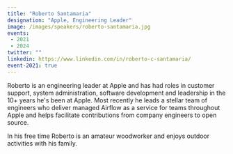 ```yaml
---
title: "Roberto Santamaria"
designation: "Apple, Engineering Leader"
image: /images/speakers/roberto-santamaria.jpg
events:
 - 2021
 - 2024
twitter: ""
linkedin: https://www.linkedin.com/in/roberto-c-santamaria/
event-2021: true
---
```


Roberto is an engineering leader at Apple and has had roles in customer support, system administration, software development and leadership in the 10+ years he's been at Apple.  Most recently he leads a stellar team of engineers who deliver managed Airflow as a service for teams throughout Apple and helps facilitate contributions from company engineers to open source.  

In his free time Roberto is an amateur woodworker and enjoys outdoor activities with his family.